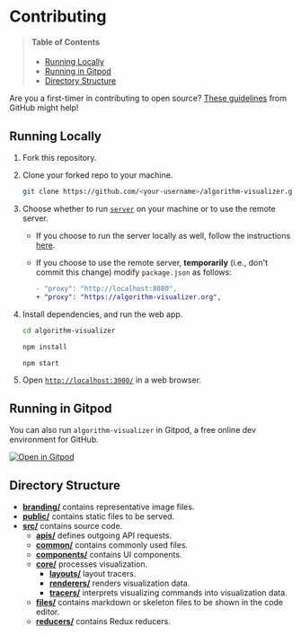 # Contributing

> #### Table of Contents
>
> - [Running Locally](#running-locally)
> - [Running in Gitpod](#running-in-gitpod)
> - [Directory Structure](#directory-structure)

Are you a first-timer in contributing to open source? [These guidelines](https://opensource.guide/how-to-contribute/#how-to-submit-a-contribution) from GitHub might help!

## Running Locally

1. Fork this repository.

2. Clone your forked repo to your machine.

   ```bash
   git clone https://github.com/<your-username>/algorithm-visualizer.git
   ```

3. Choose whether to run [`server`](https://github.com/algorithm-visualizer/server) on your machine or to use the remote server.

   - If you choose to run the server locally as well, follow the instructions [here](https://github.com/algorithm-visualizer/server/blob/master/CONTRIBUTING.md#running-locally).

   - If you choose to use the remote server, **temporarily** (i.e., don't commit this change) modify `package.json` as follows:
     ```diff
     - "proxy": "http://localhost:8080",
     + "proxy": "https://algorithm-visualizer.org",
     ```

4. Install dependencies, and run the web app.

   ```bash
   cd algorithm-visualizer

   npm install

   npm start
   ```

5. Open [`http://localhost:3000/`](http://localhost:3000/) in a web browser.

## Running in Gitpod

You can also run `algorithm-visualizer` in Gitpod, a free online dev environment for GitHub.

[![Open in Gitpod](https://gitpod.io/button/open-in-gitpod.svg)](https://gitpod.io/#https://github.com/algorithm-visualizer/algorithm-visualizer)

## Directory Structure

- [**branding/**](branding) contains representative image files.
- [**public/**](public) contains static files to be served.
- [**src/**](src) contains source code.
  - [**apis/**](src/apis) defines outgoing API requests.
  - [**common/**](src/common) contains commonly used files.
  - [**components/**](src/components) contains UI components.
  - [**core/**](src/core) processes visualization.
    - [**layouts/**](src/core/layouts) layout tracers.
    - [**renderers/**](src/core/renderers) renders visualization data.
    - [**tracers/**](src/core/tracers) interprets visualizing commands into visualization data.
  - [**files/**](src/files) contains markdown or skeleton files to be shown in the code editor.
  - [**reducers/**](src/reducers) contains Redux reducers.

